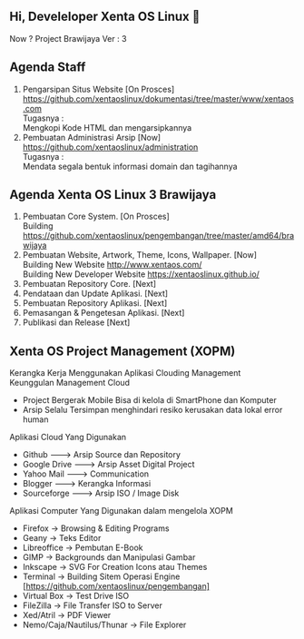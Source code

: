 ## Hi, Develeloper Xenta OS Linux 👋
 Now ? Project Brawijaya Ver : 3
## Agenda Staff  
1. Pengarsipan Situs Website                                                             [On Prosces] 
   https://github.com/xentaoslinux/dokumentasi/tree/master/www/xentaos.com  
   Tugasnya :  
   Mengkopi Kode HTML dan mengarsipkannya  
2. Pembuatan Administrasi Arsip                                                          [Now]  
   https://github.com/xentaoslinux/administration  
   Tugasnya :  
   Mendata segala bentuk informasi domain dan tagihannya  
   
## Agenda Xenta OS Linux 3 Brawijaya   
1. Pembuatan Core System.                                                                [On Prosces]  
   Building https://github.com/xentaoslinux/pengembangan/tree/master/amd64/brawijaya  
2. Pembuatan Website, Artwork, Theme, Icons, Wallpaper.                                  [Now]  
   Building New Website http://www.xentaos.com/  
   Building New Developer Website https://xentaoslinux.github.io/   
3. Pembuatan Repository Core.                                                            [Next]  
4. Pendataan dan Update Aplikasi.                                                        [Next]  
5. Pembuatan Repository Aplikasi.                                                        [Next]  
6. Pemasangan & Pengetesan Aplikasi.                                                     [Next]  
7. Publikasi dan Release                                                                 [Next]  

## Xenta OS Project Management  (XOPM)
Kerangka Kerja Menggunakan Aplikasi Clouding Management  
 Keunggulan Management Cloud 
 * Project Bergerak Mobile Bisa di kelola di SmartPhone dan Komputer 
 * Arsip Selalu Tersimpan menghindari resiko kerusakan data lokal error human 

Aplikasi Cloud Yang Digunakan
* Github          ---> Arsip Source dan Repository  
* Google Drive    ---> Arsip Asset Digital Project  
* Yahoo Mail      ---> Communication  
* Blogger         ---> Kerangka Informasi  
* Sourceforge     ---> Arsip ISO / Image Disk  

Aplikasi Computer Yang Digunakan dalam mengelola XOPM  
* Firefox                   -> Browsing & Editing Programs
* Geany                     -> Teks Editor
* Libreoffice               -> Pembutan E-Book
* GIMP                      -> Backgrounds dan Manipulasi Gambar
* Inkscape                  -> SVG For Creation Icons atau Themes
* Terminal                  -> Building Sitem Operasi Engine [https://github.com/xentaoslinux/pengembangan]
* Virtual Box               -> Test Drive ISO
* FileZilla                 -> File Transfer ISO to Server
* Xed/Atril                 -> PDF Viewer
* Nemo/Caja/Nautilus/Thunar -> File Explorer

<!--

**Here are some ideas to get you started:**

🙋‍♀️ A short introduction - what is your organization all about?
🌈 Contribution guidelines - how can the community get involved?
👩‍💻 Useful resources - where can the community find your docs? Is there anything else the community should know?
🍿 Fun facts - what does your team eat for breakfast?
🧙 Remember, you can do mighty things with the power of [Markdown](https://docs.github.com/github/writing-on-github/getting-started-with-writing-and-formatting-on-github/basic-writing-and-formatting-syntax)
-->
